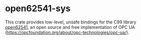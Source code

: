 # open62541-sys

This crate provides low-level, unsafe bindings for the C99 library
[open62541](https://www.open62541.org), an open source and free implementation of OPC UA
(https://opcfoundation.org/about/opc-technologies/opc-ua/).
